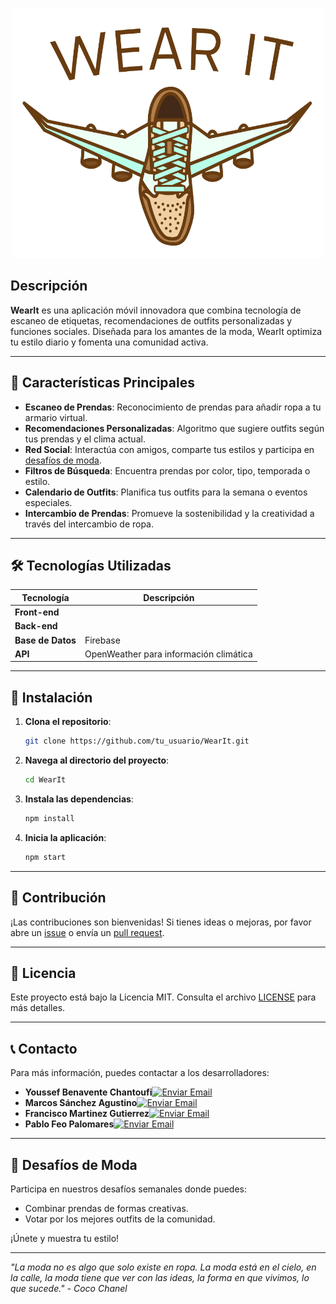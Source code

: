 <!--# WearIt-->

<!-- Asegúrate de incluir la ruta correcta a tu logo -->
<p align="center">
    <img src="WearIt/app/src/main/res/drawable/wearit_logo_v2.png" alt="WearIt Logo" width="500" height="400">
</p>


## Descripción
**WearIt** es una aplicación móvil innovadora que combina tecnología de escaneo de etiquetas, recomendaciones de outfits personalizadas y funciones sociales. Diseñada para los amantes de la moda, WearIt optimiza tu estilo diario y fomenta una comunidad activa.

---

## 🌟 Características Principales
- **Escaneo de Prendas**: Reconocimiento de prendas para añadir ropa a tu armario virtual.
- **Recomendaciones Personalizadas**: Algoritmo que sugiere outfits según tus prendas y el clima actual.
- **Red Social**: Interactúa con amigos, comparte tus estilos y participa en [desafíos de moda](#desafíos-de-moda).
- **Filtros de Búsqueda**: Encuentra prendas por color, tipo, temporada o estilo.
- **Calendario de Outfits**: Planifica tus outfits para la semana o eventos especiales.
- **Intercambio de Prendas**: Promueve la sostenibilidad y la creatividad a través del intercambio de ropa.

---

## 🛠️ Tecnologías Utilizadas
| Tecnología       | Descripción                            |
|------------------|----------------------------------------|
| **Front-end**    |                                        |
| **Back-end**     |                                        |
| **Base de Datos**| Firebase                               |
| **API**          | OpenWeather para información climática |

---

## 🚀 Instalación
1. **Clona el repositorio**:
   ```bash
   git clone https://github.com/tu_usuario/WearIt.git
   ```
2. **Navega al directorio del proyecto**:
   ```bash
   cd WearIt
   ```
3. **Instala las dependencias**:
   ```bash
   npm install
   ```
4. **Inicia la aplicación**:
   ```bash
   npm start
   ```

---

## 🤝 Contribución
¡Las contribuciones son bienvenidas! Si tienes ideas o mejoras, por favor abre un [issue](https://github.com/tu_usuario/WearIt/issues) o envía un [pull request](https://github.com/tu_usuario/WearIt/pulls).

---

## 📄 Licencia
Este proyecto está bajo la Licencia MIT. Consulta el archivo [LICENSE](LICENSE) para más detalles.

---

## 📞 Contacto
Para más información, puedes contactar a los desarrolladores:
- **Youssef Benavente Chantoufi**[![Enviar Email](https://img.shields.io/badge/Enviar%20Email-0078D4?style=flat&logo=microsoft-outlook&logoColor=white&color=0078D4&labelColor=005a9e)](mailto:ybb0004@alu.medac.es)
- **Marcos Sánchez Agustino**[![Enviar Email](https://img.shields.io/badge/Enviar%20Email-0078D4?style=flat&logo=microsoft-outlook&logoColor=white&color=0078D4&labelColor=005a9e)](mailto:msa0036@alu.medac.es)
- **Francisco Martinez Gutierrez**[![Enviar Email](https://img.shields.io/badge/Enviar%20Email-0078D4?style=flat&logo=microsoft-outlook&logoColor=white&color=0078D4&labelColor=005a9e)](mailto:fmg0020@alu.medac.es)
- **Pablo Feo Palomares**[![Enviar Email](https://img.shields.io/badge/Enviar%20Email-0078D4?style=flat&logo=microsoft-outlook&logoColor=white&color=0078D4&labelColor=005a9e)](mailto:pfp0007@alu.medac.es)

---

## 🎉 Desafíos de Moda
Participa en nuestros desafíos semanales donde puedes:
- Combinar prendas de formas creativas.
- Votar por los mejores outfits de la comunidad.

¡Únete y muestra tu estilo!

---

*"La moda no es algo que solo existe en ropa. La moda está en el cielo, en la calle, la moda tiene que ver con las ideas, la forma en que vivimos, lo que sucede." - Coco Chanel*

